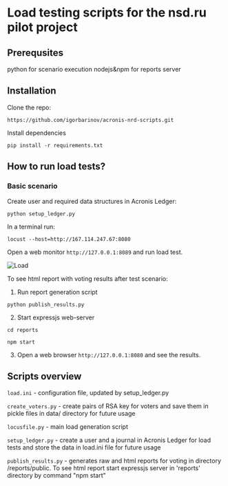 # Load testing scripts for the nsd.ru pilot project

## Prerequsites

python for scenario execution
nodejs&npm for reports server

## Installation

Clone the repo:

`https://github.com/igorbarinov/acronis-nrd-scripts.git`

Install dependencies

`pip install -r requirements.txt`

## How to run load tests?


### Basic scenario

Create user and required data structures in Acronis Ledger:

`python setup_ledger.py`

In a terminal run:

`locust --host=http://167.114.247.67:8080`

Open a web monitor `http://127.0.0.1:8089` and run load test.

![Load](https://api.monosnap.com/rpc/file/download?id=ZpyRHYKB7ZEdxY1bGHUfK18D2b7zhg)

To see html report with voting results after test scenario:

1. Run report generation script

`python publish_results.py`

2. Start expressjs web-server

`cd reports`

`npm start`

3. Open a web browser `http://127.0.0.1:8080` and see the results.

## Scripts overview

`load.ini` - configuration file, updated by setup_ledger.py

`create_voters.py` - create pairs of RSA key for voters and save them in pickle files in data/ directory for future usage

`locusfile.py` - main load generation script

`setup_ledger.py` - create a user and a journal in Acronis Ledger for load tests and store the data in load.ini file for future usage

`publish_results.py` - generates raw and html reports for voting in directory /reports/public. To see html report start expressjs server in 'reports' directory by command "npm start"
